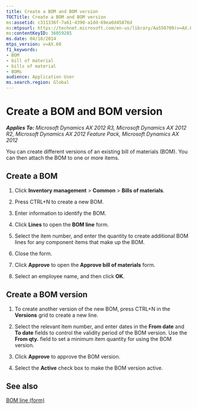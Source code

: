 ```yaml
---
title: Create a BOM and BOM version
TOCTitle: Create a BOM and BOM version
ms:assetid: c311336f-7a61-4390-a1dd-69ea6d45876d
ms:mtpsurl: https://technet.microsoft.com/en-us/library/Aa550709(v=AX.60)
ms:contentKeyID: 36059285
ms.date: 04/18/2014
mtps_version: v=AX.60
f1_keywords:
- BOM
- bill of material
- bills of material
- BOMs
audience: Application User
ms.search.region: Global
---
```


# Create a BOM and BOM version 


_**Applies To:** Microsoft Dynamics AX 2012 R3, Microsoft Dynamics AX 2012 R2, Microsoft Dynamics AX 2012 Feature Pack, Microsoft Dynamics AX 2012_

You can create different versions of an existing bill of materials (BOM). You can then attach the BOM to one or more items.

## Create a BOM

1.  Click **Inventory management** \> **Common** \> **Bills of materials**.

2.  Press CTRL+N to create a new BOM.

3.  Enter information to identify the BOM.

4.  Click **Lines** to open the **BOM line** form.

5.  Select the item number, and enter the quantity to create additional BOM lines for any component items that make up the BOM.

6.  Close the form.

7.  Click **Approve** to open the **Approve bill of materials** form.

8.  Select an employee name, and then click **OK**.

## Create a BOM version

1.  To create another version of the new BOM, press CTRL+N in the **Versions** grid to create a new line.

2.  Select the relevant item number, and enter dates in the **From date** and **To date** fields to control the validity period of the BOM version. Use the **From qty.** field to set a minimum item quantity for using the BOM version.

3.  Click **Approve** to approve the BOM version.

4.  Select the **Active** check box to make the BOM version active.

## See also

[BOM line (form)](https://technet.microsoft.com/en-us/library/aa558446\(v=ax.60\))

  


